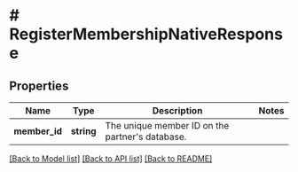 # # RegisterMembershipNativeResponse

## Properties

Name | Type | Description | Notes
------------ | ------------- | ------------- | -------------
**member_id** | **string** | The unique member ID on the partner&#39;s database. |

[[Back to Model list]](../../README.md#models) [[Back to API list]](../../README.md#endpoints) [[Back to README]](../../README.md)
